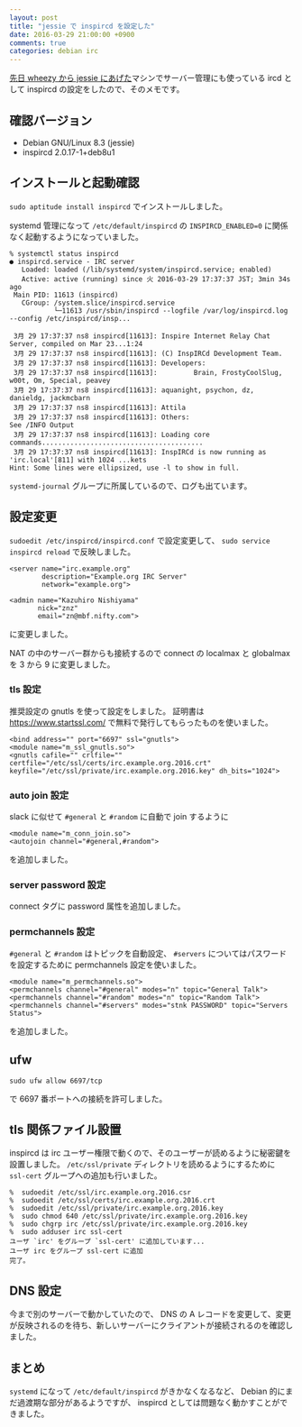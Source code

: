 ```yaml
---
layout: post
title: "jessie で inspircd を設定した"
date: 2016-03-29 21:00:00 +0900
comments: true
categories: debian irc
---
```

[先日 wheezy から jessie にあげた](/blog/2016-03-22-wheezy-to-jessie.html)マシンでサーバー管理にも使っている ircd として inspircd の設定をしたので、そのメモです。

<!--more-->

## 確認バージョン

- Debian GNU/Linux 8.3 (jessie)
- inspircd 2.0.17-1+deb8u1

## インストールと起動確認

`sudo aptitude install inspircd` でインストールしました。

systemd 管理になって `/etc/default/inspircd` の `INSPIRCD_ENABLED=0` に関係なく起動するようになっていました。

```
% systemctl status inspircd
● inspircd.service - IRC server
   Loaded: loaded (/lib/systemd/system/inspircd.service; enabled)
   Active: active (running) since 火 2016-03-29 17:37:37 JST; 3min 34s ago
 Main PID: 11613 (inspircd)
   CGroup: /system.slice/inspircd.service
           └─11613 /usr/sbin/inspircd --logfile /var/log/inspircd.log --config /etc/inspircd/insp...

 3月 29 17:37:37 ns8 inspircd[11613]: Inspire Internet Relay Chat Server, compiled on Mar 23...1:24
 3月 29 17:37:37 ns8 inspircd[11613]: (C) InspIRCd Development Team.
 3月 29 17:37:37 ns8 inspircd[11613]: Developers:
 3月 29 17:37:37 ns8 inspircd[11613]:         Brain, FrostyCoolSlug, w00t, Om, Special, peavey
 3月 29 17:37:37 ns8 inspircd[11613]: aquanight, psychon, dz, danieldg, jackmcbarn
 3月 29 17:37:37 ns8 inspircd[11613]: Attila
 3月 29 17:37:37 ns8 inspircd[11613]: Others:                        See /INFO Output
 3月 29 17:37:37 ns8 inspircd[11613]: Loading core commands........................................
 3月 29 17:37:37 ns8 inspircd[11613]: InspIRCd is now running as 'irc.local'[811] with 1024 ...kets
Hint: Some lines were ellipsized, use -l to show in full.
```

`systemd-journal` グループに所属しているので、ログも出ています。

## 設定変更

`sudoedit /etc/inspircd/inspircd.conf` で設定変更して、 `sudo service inspircd reload` で反映しました。

    <server name="irc.example.org"
            description="Example.org IRC Server"
            network="example.org">

    <admin name="Kazuhiro Nishiyama"
           nick="znz"
           email="zn@mbf.nifty.com">

に変更しました。

NAT の中のサーバー群からも接続するので connect の localmax と globalmax を 3 から 9 に変更しました。

### tls 設定

推奨設定の gnutls を使って設定をしました。
証明書は https://www.startssl.com/ で無料で発行してもらったものを使いました。

    <bind address="" port="6697" ssl="gnutls">
    <module name="m_ssl_gnutls.so">
    <gnutls cafile="" crlfile="" certfile="/etc/ssl/certs/irc.example.org.2016.crt" keyfile="/etc/ssl/private/irc.example.org.2016.key" dh_bits="1024">

### auto join 設定

slack に似せて `#general` と `#random` に自動で join するように

    <module name="m_conn_join.so">
    <autojoin channel="#general,#random">

を追加しました。

### server password 設定

connect タグに password 属性を追加しました。

### permchannels 設定

`#general` と `#random` はトピックを自動設定、 `#servers` についてはパスワードを設定するために permchannels 設定を使いました。

    <module name="m_permchannels.so">
    <permchannels channel="#general" modes="n" topic="General Talk">
    <permchannels channel="#random" modes="n" topic="Random Talk">
    <permchannels channel="#servers" modes="stnk PASSWORD" topic="Servers Status">

を追加しました。

## ufw

    sudo ufw allow 6697/tcp

で 6697 番ポートへの接続を許可しました。

## tls 関係ファイル設置

inspircd は irc ユーザー権限で動くので、そのユーザーが読めるように秘密鍵を設置しました。
`/etc/ssl/private` ディレクトリを読めるようにするために `ssl-cert` グループへの追加も行いました。

    %  sudoedit /etc/ssl/irc.example.org.2016.csr
    %  sudoedit /etc/ssl/certs/irc.example.org.2016.crt
    %  sudoedit /etc/ssl/private/irc.example.org.2016.key
    %  sudo chmod 640 /etc/ssl/private/irc.example.org.2016.key
    %  sudo chgrp irc /etc/ssl/private/irc.example.org.2016.key
    %  sudo adduser irc ssl-cert
    ユーザ `irc' をグループ `ssl-cert' に追加しています...
    ユーザ irc をグループ ssl-cert に追加
    完了。

## DNS 設定

今まで別のサーバーで動かしていたので、 DNS の A レコードを変更して、変更が反映されるのを待ち、新しいサーバーにクライアントが接続されるのを確認しました。

## まとめ

`systemd` になって `/etc/default/inspircd` がきかなくなるなど、 Debian 的にまだ過渡期な部分があるようですが、 inspircd としては問題なく動かすことができました。
